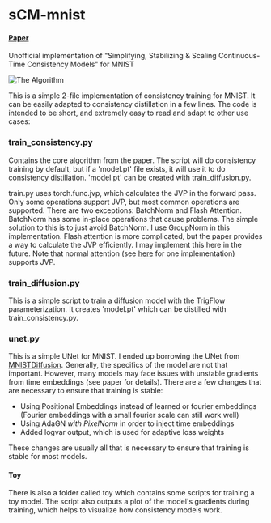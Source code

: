 # sCM-mnist
#### [Paper](https://arxiv.org/abs/2410.11081)
Unofficial implementation of "Simplifying, Stabilizing & Scaling Continuous-Time Consistency Models" for MNIST

![The Algorithm](https://github.com/user-attachments/assets/a09d384c-e353-4466-8317-041a96d9d536)

This is a simple 2-file implementation of consistency training for MNIST. It can be easily adapted to consistency distillation in a few lines.
The code is intended to be short, and extremely easy to read and adapt to other use cases:

### train_consistency.py

Contains the core algorithm from the paper. The script will do consistency training by default, but if a 'model.pt' file exists, it will use it to do consistency distillation. 'model.pt' can be created with train_diffusion.py.

train.py uses torch.func.jvp, which calculates the JVP in the forward pass. Only some operations support JVP, but most common operations are supported. 
There are two exceptions: BatchNorm and Flash Attention. BatchNorm has some in-place operations that cause problems. The simple solution to this is to just avoid BatchNorm. I use GroupNorm in this implementation. Flash attention is more complicated, but the paper provides a way to calculate the JVP efficiently. I may implement this here in the future. Note that normal attention (see [here](https://github.com/NVlabs/edm/blob/main/training/networks.py) for one implementation) supports JVP.

### train_diffusion.py

This is a simple script to train a diffusion model with the TrigFlow parameterization. It creates 'model.pt' which can be distilled with train_consistency.py.

### unet.py

This is a simple UNet for MNIST. I ended up borrowing the UNet from [MNISTDiffusion](https://github.com/bot66/MNISTDiffusion).
Generally, the specifics of the model are not that important. However, many models may face issues with unstable gradients from time embeddings (see paper for details).
There are a few changes that are necessary to ensure that training is stable:
- Using Positional Embeddings instead of learned or fourier embeddings (Fourier embeddings with a small fourier scale can still work well)
- Using AdaGN *with PixelNorm* in order to inject time embeddings
- Added logvar output, which is used for adaptive loss weights
  
These changes are usually all that is necessary to ensure that training is stable for most models. 

#### Toy

There is also a folder called toy which contains some scripts for training a toy model. The script also outputs a plot of the model's gradients during training, which helps to visualize how consistency models work.
